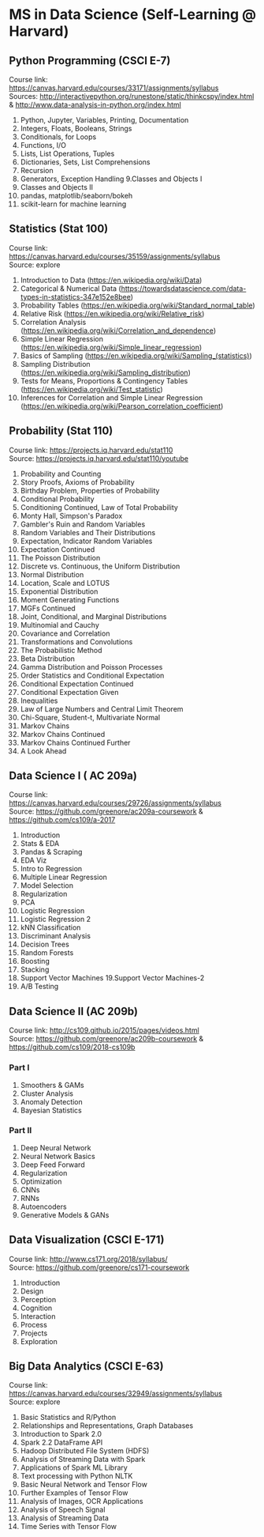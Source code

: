 # MS in Data Science (Self-Learning @ Harvard)

## Python Programming (CSCI E-7)
Course link: https://canvas.harvard.edu/courses/33171/assignments/syllabus </br>
Sources: http://interactivepython.org/runestone/static/thinkcspy/index.html & http://www.data-analysis-in-python.org/index.html

1. Python, Jupyter, Variables, Printing, Documentation
2. Integers, Floats, Booleans, Strings
3. Conditionals, for Loops
4. Functions, I/O
5. Lists, List Operations, Tuples
6. Dictionaries, Sets, List Comprehensions
7. Recursion
8. Generators, Exception Handling
9.Classes and Objects I
10. Classes and Objects II
11. pandas, matplotlib/seaborn/bokeh
12. scikit-learn for machine learning

## Statistics (Stat 100)
Course link: https://canvas.harvard.edu/courses/35159/assignments/syllabus </br>
Source: explore

1. Introduction to Data (https://en.wikipedia.org/wiki/Data)
2. Categorical & Numerical Data (https://towardsdatascience.com/data-types-in-statistics-347e152e8bee)
3. Probability Tables (https://en.wikipedia.org/wiki/Standard_normal_table)
4. Relative Risk (https://en.wikipedia.org/wiki/Relative_risk)
5. Correlation Analysis (https://en.wikipedia.org/wiki/Correlation_and_dependence)
6. Simple Linear Regression (https://en.wikipedia.org/wiki/Simple_linear_regression)
7. Basics of Sampling (https://en.wikipedia.org/wiki/Sampling_(statistics))
8. Sampling Distribution (https://en.wikipedia.org/wiki/Sampling_distribution)
9. Tests for Means, Proportions & Contingency Tables (https://en.wikipedia.org/wiki/Test_statistic)
10. Inferences for Correlation and Simple Linear Regression (https://en.wikipedia.org/wiki/Pearson_correlation_coefficient)

## Probability (Stat 110)
Course link: https://projects.iq.harvard.edu/stat110 </br>
Source: https://projects.iq.harvard.edu/stat110/youtube

1. Probability and Counting
2. Story Proofs, Axioms of Probability
3. Birthday Problem, Properties of Probability
4. Conditional Probability
5. Conditioning Continued, Law of Total Probability
6. Monty Hall, Simpson's Paradox
7. Gambler's Ruin and Random Variables
8. Random Variables and Their Distributions
9. Expectation, Indicator Random Variables
10. Expectation Continued
11. The Poisson Distribution
12. Discrete vs. Continuous, the Uniform Distribution
13. Normal Distribution
14. Location, Scale and LOTUS
15. Exponential Distribution
16. Moment Generating Functions
17. MGFs Continued
18. Joint, Conditional, and Marginal Distributions
19. Multinomial and Cauchy
20. Covariance and Correlation
21. Transformations and Convolutions
22. The Probabilistic Method
23. Beta Distribution
24. Gamma Distribution and Poisson Processes
25. Order Statistics and Conditional Expectation
26. Conditional Expectation Continued
27. Conditional Expectation Given
28. Inequalities
29. Law of Large Numbers and Central Limit Theorem
30. Chi-Square, Student-t, Multivariate Normal
31. Markov Chains
32. Markov Chains Continued
33. Markov Chains Continued Further
34. A Look Ahead

## Data Science I ( AC 209a)
Course link: https://canvas.harvard.edu/courses/29726/assignments/syllabus </br>
Source: https://github.com/greenore/ac209a-coursework & https://github.com/cs109/a-2017

1. Introduction
2. Stats & EDA
3. Pandas & Scraping
4. EDA Viz
5. Intro to Regression
6. Multiple Linear Regression
7. Model Selection
8. Regularization
9. PCA
10. Logistic Regression
11. Logistic Regression 2
12. kNN Classification
13. Discriminant Analysis
14. Decision Trees
15. Random Forests
16. Boosting
17. Stacking
18. Support Vector Machines
19.Support Vector Machines-2
20. A/B Testing 

## Data Science II (AC 209b)
Course link: http://cs109.github.io/2015/pages/videos.html </br>
Source: https://github.com/greenore/ac209b-coursework & https://github.com/cs109/2018-cs109b

### Part I
1. Smoothers & GAMs
2. Cluster Analysis
3. Anomaly Detection
4. Bayesian Statistics

### Part II
1. Deep Neural Network
2. Neural Network Basics
3. Deep Feed Forward
4. Regularization
5. Optimization
6. CNNs
7. RNNs
8. Autoencoders
9. Generative Models & GANs

## Data Visualization (CSCI E-171)
Course link: http://www.cs171.org/2018/syllabus/ </br>
Source: https://github.com/greenore/cs171-coursework

1. Introduction
2. Design
3. Perception
4. Cognition
5. Interaction
6. Process
7. Projects
8. Exploration

## Big Data Analytics (CSCI E-63)
Course link: https://canvas.harvard.edu/courses/32949/assignments/syllabus </br>
Source: explore

1. Basic Statistics and R/Python
2. Relationships and Representations, Graph Databases
3. Introduction to Spark 2.0
4. Spark 2.2 DataFrame API
5. Hadoop Distributed File System (HDFS)
6. Analysis of Streaming Data with Spark
7. Applications of Spark ML Library
8. Text processing with Python NLTK
9. Basic Neural Network and Tensor Flow
10. Further Examples of Tensor Flow
11. Analysis of Images, OCR Applications
12. Analysis of Speech Signal
13. Analysis of Streaming Data
14. Time Series with Tensor Flow 
